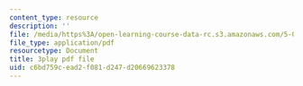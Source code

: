 ```yaml
---
content_type: resource
description: ''
file: /media/https%3A/open-learning-course-data-rc.s3.amazonaws.com/5-07sc-biological-chemistry-i-fall-2013/c6bd759cead2f081d247d20669623378_bzwf2tgC23E.pdf
file_type: application/pdf
resourcetype: Document
title: 3play pdf file
uid: c6bd759c-ead2-f081-d247-d20669623378
---
```

